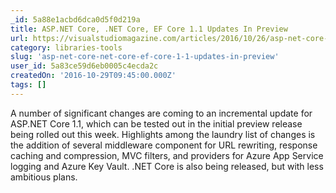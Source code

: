 ```yaml
---
_id: 5a88e1acbd6dca0d5f0d219a
title: ASP.NET Core, .NET Core, EF Core 1.1 Updates In Preview
url: https://visualstudiomagazine.com/articles/2016/10/26/asp-net-core-ef-core-dotnet-core-1-1-preview-1.aspx
category: libraries-tools
slug: 'asp-net-core-net-core-ef-core-1-1-updates-in-preview'
user_id: 5a83ce59d6eb0005c4ecda2c
createdOn: '2016-10-29T09:45:00.000Z'
tags: []
---
```


A number of significant changes are coming to an incremental update for ASP.NET Core 1.1, which can be tested out in the initial preview release being rolled out this week. Highlights among the laundry list of changes is the addition of several middleware component for URL rewriting, response caching and compression, MVC filters, and providers for Azure App Service logging and Azure Key Vault. .NET Core is also being released, but with less ambitious plans.
